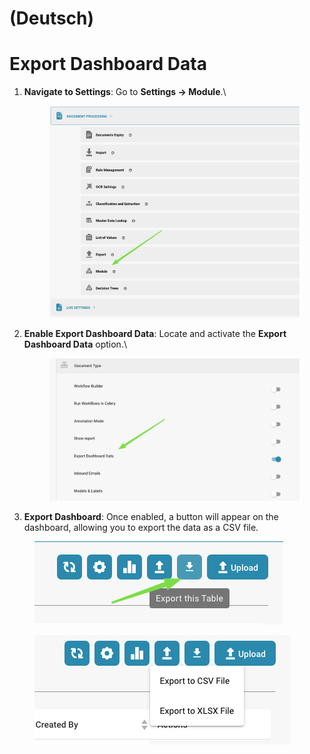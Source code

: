 
# (Deutsch)

# Export Dashboard Data

1.  **Navigate to Settings**: Go to **Settings → Module**.\


    <figure><img src="../../../../.gitbook/assets/image (10) (1) (2) (1).png" alt=""><figcaption></figcaption></figure>
2.  **Enable Export Dashboard Data**: Locate and activate the **Export Dashboard Data** option.\


    <figure><img src="../../../../.gitbook/assets/image (11) (1) (2) (1).png" alt=""><figcaption></figcaption></figure>
3. **Export Dashboard**: Once enabled, a button will appear on the dashboard, allowing you to export the data as a CSV file.

<figure><img src="../../../../.gitbook/assets/image (14) (1) (2) (1).png" alt=""><figcaption></figcaption></figure>

<figure><img src="../../../../.gitbook/assets/image (12) (1) (2) (1).png" alt=""><figcaption></figcaption></figure>
